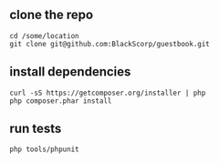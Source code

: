 ## clone the repo

~~~
cd /some/location
git clone git@github.com:BlackScorp/guestbook.git
~~~

## install dependencies

~~~
curl -sS https://getcomposer.org/installer | php
php composer.phar install
~~~

## run tests
~~~
php tools/phpunit
~~~
